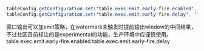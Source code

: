 
```java
tableConfig.getConfiguration.set('table.exec.emit.early-fire.enabled', true)
tableConfig.getConfiguration.set('table.exec.emit.early-fire.delay', '10 s')
```
窗口输出可以加emit策略，在watermark未触发时提前输出window的中间结果，不过社区目前标注的是experimental的功能，生产环境中应谨慎使用。
table.exec.emit.early-fire.enabled
table.exec.emit.early-fire.delay
